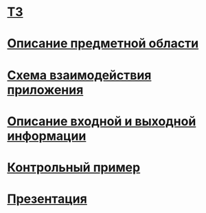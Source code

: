# [ТЗ](https://disk.yandex.ru/i/7RvRoeAds12vZQ)
# [Описание предметной области](https://disk.yandex.ru/i/BE86wzEZyskovg)
# [Схема взаимодействия приложения](https://disk.yandex.ru/i/5FxC0sCWTYS53Q)
# [Описание входной и выходной информации](https://disk.yandex.ru/i/vdm_gIXautKKPA)
# [Контрольный пример](https://disk.yandex.ru/i/TAxbUNpLpeZ1cg)
# [Презентация](https://disk.yandex.ru/i/NuXyaI5SfjhKuQ)
